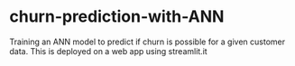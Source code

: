 # churn-prediction-with-ANN
Training an ANN model to predict if churn is possible for a given customer data. This is deployed on a web app using streamlit.it
